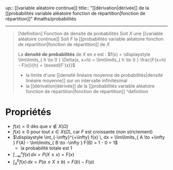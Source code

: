 up:: [[variable aléatoire continue]]
title:: "[[dérivation|dérivée]] de la [[probabilités variable aléatoire fonction de répartition|fonction de répartition]]"
#maths/probabilités 

---

> [!definition] Fonction de densité de probabilités
> Soit $X$ une [[variable aléatoire continue]]
> Soit $F$ la [[probabilités variable aléatoire fonction de répartition|fonction de répartition]] de $X$
> 
> La **densité de probabilités** de $X$ en $x$ est :
> $f(x) = \displaystyle \lim\limits_{ h \to 0 } \Delta(x, x+h) = \lim\limits_{ h \to 0 } \frac{F(x+h) - F(x)}{h} = \boxed{F'(x)}$
>  - la limite d'une [[densité linéaire moyenne de probabilités|densité linéaire moyenne]] sur un intervalle infinitésimal
>  - la [[dérivation|dérivée]] de la [[probabilités variable aléatoire fonction de répartition|fonction de répartition]]
^definition

# Propriétés

 - $f(x) = 0$ dès que $x \notin X(\Omega )$
 - $f(x) \geq 0$ pour tout $x \in X(\Omega)$, car $F$ est croissante (non strictement)
 - $\displaystyle \int_{-\infty}^{+\infty} f(x) \, dx = \lim\limits_{ A \to +\infty } F(A) - \lim\limits_{ B \to -\infty } F(B) = 1 - 0 = 1$
     - la probabilité totale est $1$
 - $\displaystyle \int_{-\infty }^{x}  f(x) \, dx = P(X \leq x) = F(x)$
 - $\displaystyle \int_{a}^{b} f(x) \, dx = P(a \leq X \leq b) = F(b) - F(a)$


